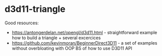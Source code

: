 # d3d11-triangle
Good resources:
* https://antongerdelan.net/opengl/d3d11.html - straightforward example how to build a triangle + several excercices
* https://github.com/kevinmoran/BeginnerDirect3D11 - a set of examples without overbloating with OOP BS of how to use D3D11 API